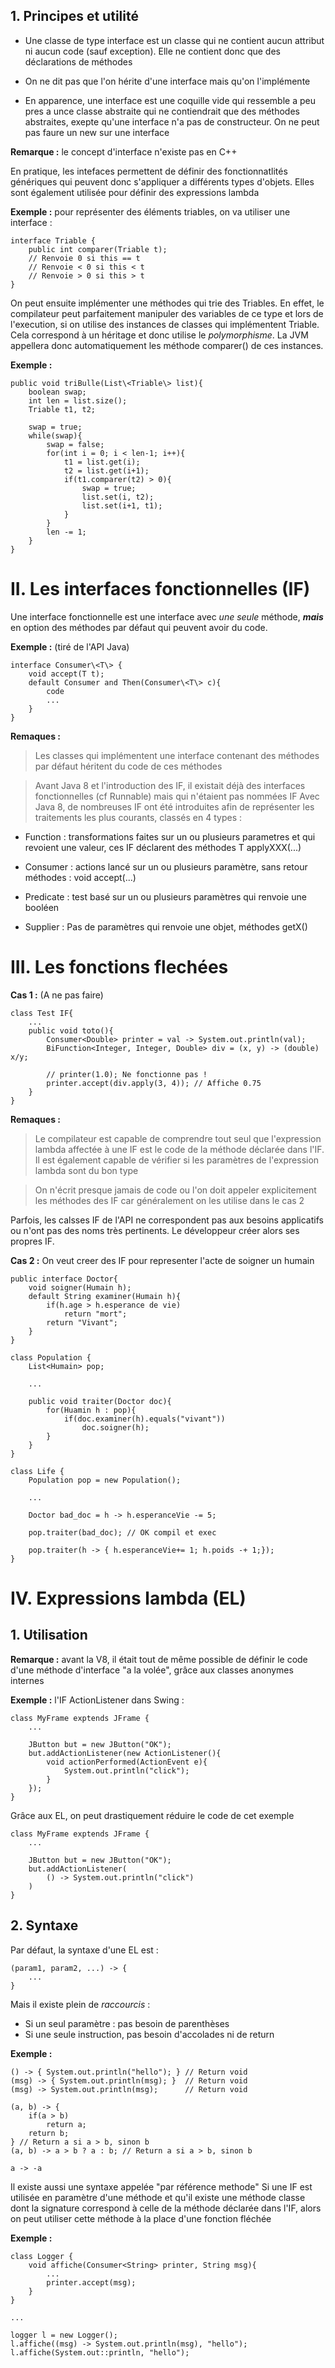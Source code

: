 ## 1. Principes et utilité

* Une classe de type interface est un classe qui ne contient aucun attribut ni aucun code (sauf exception).
Elle ne contient donc que des déclarations de méthodes

* On ne dit pas que l'on hérite d'une interface mais qu'on l'implémente

* En apparence, une interface est une coquille vide qui ressemble a peu pres a unce classe abstraite qui ne contiendrait que des méthodes abstraites, exepte qu'une interface n'a pas de constructeur. On ne peut pas faure un new sur une interface

**Remarque :** le concept d'interface n'existe pas en C++

En pratique, les intefaces permettent de définir des fonctionnatlités génériques qui peuvent donc s'appliquer a différents types d'objets.
Elles sont également utilisée pour définir des expressions lambda

**Exemple :** pour représenter des éléments triables, on va utiliser une interface :

```
interface Triable {
    public int comparer(Triable t);
    // Renvoie 0 si this == t
    // Renvoie < 0 si this < t
    // Renvoie > 0 si this > t
}
```

On peut ensuite implémenter une méthodes qui trie des Triables.
En effet, le compilateur peut parfaitement manipuler des variables de ce type et lors de l'execution, si on utilise des instances de classes qui implémentent Triable. Cela correspond à un héritage et donc utilise le *polymorphisme*. La JVM appellera donc automatiquement les méthode comparer() de ces instances.

**Exemple :**
```
public void triBulle(List\<Triable\> list){
    boolean swap;
    int len = list.size();
    Triable t1, t2;
    
    swap = true;
    while(swap){
        swap = false;
        for(int i = 0; i < len-1; i++){
            t1 = list.get(i);
            t2 = list.get(i+1);
            if(t1.comparer(t2) > 0){
                swap = true;
                list.set(i, t2);
                list.set(i+1, t1);
            }
        }
        len -= 1;
    }
}
```

# II. Les interfaces fonctionnelles (IF)

Une interface fonctionnelle est une interface avec *une seule* méthode, ***mais*** en option des méthodes par défaut qui peuvent avoir du code. 

**Exemple :** (tiré de l'API Java)
```
interface Consumer\<T\> {
    void accept(T t);
    default Consumer and Then(Consumer\<T\> c){
        code
        ...
    }
}
```
**Remaques :** 
> Les classes qui implémentent une interface contenant des méthodes par défaut héritent du code de ces méthodes

> Avant Java 8 et l'introduction des IF, il existait déjà des interfaces fonctionnelles (cf Runnable) mais qui n'étaient pas nommées IF
Avec Java 8, de nombreuses IF ont été introduites afin de représenter les traitements les plus courants, classés en 4 types :

* Function : transformations faites sur un ou plusieurs parametres et qui revoient une valeur, ces IF déclarent des méthodes T applyXXX(...)

* Consumer : actions lancé sur un ou plusieurs paramètre, sans retour méthodes : void accept(...)

* Predicate : test basé sur un ou plusieurs paramètres qui renvoie une booléen

* Supplier : Pas de paramètres qui renvoie une objet, méthodes getX()

# III. Les fonctions flechées

**Cas 1 :** (A ne pas faire)

```
class Test IF{
    ...
    public void toto(){
        Consumer<Double> printer = val -> System.out.println(val);
        BiFunction<Integer, Integer, Double> div = (x, y) -> (double) x/y;

        // printer(1.0); Ne fonctionne pas !
        printer.accept(div.apply(3, 4)); // Affiche 0.75
    }
}
```

**Remaques :** 

>Le compilateur est capable de comprendre tout seul que l'expression lambda affectée à une IF est le code de la méthode déclarée dans l'IF. Il est également capable de vérifier si les paramètres de l'expression lambda sont du bon type

>On n'écrit presque jamais de code ou l'on doit appeler explicitement les méthodes des IF car généralement on les utilise dans le cas 2

Parfois, les calsses IF de l'API ne correspondent pas aux besoins applicatifs ou n'ont pas des noms très pertinents. Le développeur créer alors ses propres IF.

**Cas 2 :** On veut creer des IF pour representer l'acte de soigner un humain

```
public interface Doctor{
    void soigner(Humain h);
    default String examiner(Humain h){
        if(h.age > h.esperance de vie)
            return "mort";
        return "Vivant";
    }
}

class Population {
    List<Humain> pop;

    ...

    public void traiter(Doctor doc){
        for(Huamin h : pop){
            if(doc.examiner(h).equals("vivant"))
                doc.soigner(h);
        }
    }
}

class Life {
    Population pop = new Population();

    ...

    Doctor bad_doc = h -> h.esperanceVie -= 5;

    pop.traiter(bad_doc); // OK compil et exec

    pop.traiter(h -> { h.esperanceVie+= 1; h.poids -+ 1;});
}
```

# IV. Expressions lambda (EL)

## 1. Utilisation

**Remarque :** avant la V8, il était tout de même possible de définir le code d'une méthode d'interface "a la volée", grâce aux classes anonymes internes

**Exemple :** l'IF ActionListener dans Swing :
```
class MyFrame exptends JFrame {
    ...

    JButton but = new JButton("OK");
    but.addActionListener(new ActionListener(){
        void actionPerformed(ActionEvent e){
            System.out.println("click");
        }
    });
}
```

Grâce aux EL, on peut drastiquement réduire le code de cet exemple

```
class MyFrame exptends JFrame {
    ...

    JButton but = new JButton("OK");
    but.addActionListener(
        () -> System.out.println("click")
    )
}
```

## 2. Syntaxe

Par défaut, la syntaxe d'une EL est : 
```
(param1, param2, ...) -> {
    ...
}
```

Mais il existe plein de *raccourcis* :

* Si un seul paramètre : pas besoin de parenthèses
* Si une seule instruction, pas besoin d'accolades ni de return

**Exemple :**
```
() -> { System.out.println("hello"); } // Return void
(msg) -> { System.out.println(msg); }  // Return void
(msg) -> System.out.println(msg);      // Return void

(a, b) -> { 
    if(a > b)
        return a;
    return b;
} // Return a si a > b, sinon b
(a, b) -> a > b ? a : b; // Return a si a > b, sinon b

a -> -a
```

Il existe aussi une syntaxe appelée "par référence methode"
Si une IF est utilisée en paramètre d'une méthode et qu'il existe une méthode classe dont la signature correspond à celle de la méthode déclarée dans l'IF, alors on peut utiliser cette méthode  à la place d'une fonction fléchée

**Exemple :**
```
class Logger {
    void affiche(Consumer<String> printer, String msg){
        ...
        printer.accept(msg);
    }
}

...

logger l = new Logger();
l.affiche((msg) -> System.out.println(msg), "hello");
l.affiche(System.out::println, "hello");